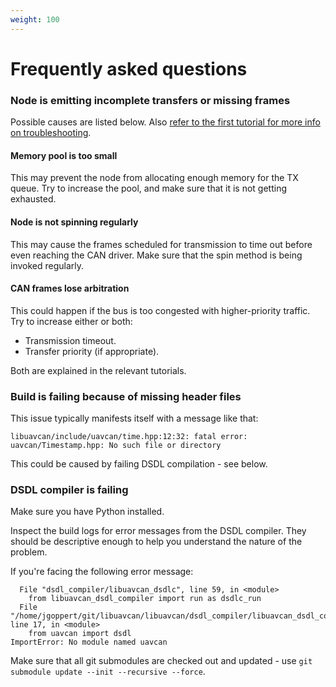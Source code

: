 ```yaml
---
weight: 100
---
```


# Frequently asked questions

### Node is emitting incomplete transfers or missing frames

Possible causes are listed below.
Also
[refer to the first tutorial for more info on troubleshooting](/Implementations/Libuavcan/Tutorials/1._Library_build_configuration/#debugging-and-troubleshooting).

#### Memory pool is too small

This may prevent the node from allocating enough memory for the TX queue.
Try to increase the pool, and make sure that it is not getting exhausted.

#### Node is not spinning regularly

This may cause the frames scheduled for transmission to time out before even reaching the CAN driver.
Make sure that the spin method is being invoked regularly.

#### CAN frames lose arbitration

This could happen if the bus is too congested with higher-priority traffic.
Try to increase either or both:

- Transmission timeout.
- Transfer priority (if appropriate).

Both are explained in the relevant tutorials.

### Build is failing because of missing header files

This issue typically manifests itself with a message like that:

```
libuavcan/include/uavcan/time.hpp:12:32: fatal error: uavcan/Timestamp.hpp: No such file or directory
```

This could be caused by failing DSDL compilation - see below.

### DSDL compiler is failing

Make sure you have Python installed.

Inspect the build logs for error messages from the DSDL compiler.
They should be descriptive enough to help you understand the nature of the problem.

If you're facing the following error message:

```
  File "dsdl_compiler/libuavcan_dsdlc", line 59, in <module>
    from libuavcan_dsdl_compiler import run as dsdlc_run
  File "/home/jgoppert/git/libuavcan/libuavcan/dsdl_compiler/libuavcan_dsdl_compiler/__init__.py", line 17, in <module>
    from uavcan import dsdl
ImportError: No module named uavcan
```

Make sure that all git submodules are checked out and updated - use `git submodule update --init --recursive --force`.

